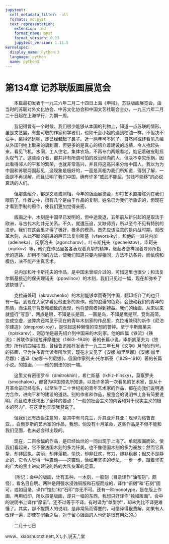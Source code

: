 ```yaml
---
jupytext:
  cell_metadata_filter: -all
  formats: md:myst
  text_representation:
    extension: .md
    format_name: myst
    format_version: 0.13
    jupytext_version: 1.11.5
kernelspec:
  display_name: Python 3
  language: python
  name: python3
---
```

# 第134章  记苏联版画展览会 

　　本篇最初发表于一九三六年二月二十四日上海《申报》。苏联版画展览会，由当时的苏联对外文化协会、中苏文化协会和中国文艺社联合主办，一九三六年二月二十日起在上海举行，为期一周。 

　　我记得曾有一个时候，我们很少能够从本国的刊物上，知道一点苏联的情形。虽是文艺罢，有些可敬的作家和学者们，也如千金小姐的遇到柏油一样，不但决不沾手，离得还远呢，却已经皱起了鼻子。近一两年可不同了，自然间或还看见几幅从外国刊物上取来的讽刺画，但更多的是真心的绍介着建设的成绩，令人抬起头来，看见飞机，水闸，工人住宅，集体农场，不再专门两眼看地，惦记着破皮鞋摇头叹气了。这些绍介者，都并非有所谓可怕的政治倾向的人，但决不幸灾乐祸，因此看得邻人的平和的繁荣，也就非常高兴，并且将这高兴来分给中国人。我以为为中国和苏联两国起见，这现象是极好的，一面是真相为我们所知道，得到了解，一面是不再误解，而且证明了我们中国，确有许多“威武不能屈，贫贱不能移”的必说真话的人们。 

　　但那些绍介，都是文章或照相，今年的版画展览会，却将艺术直接陈列在我们眼前了。作者之中，很有几个是由于作品的复制，姓名已为我们所熟识的，但现在才看到手制的原作，使我们更加觉得亲密。 

　　版画之中，木刻是中国早已发明的，但中途衰退，五年前从新兴起的是取法于欧洲，与古代木刻并无关系。不久，就遭压迫，又缺师资，所以至今不见有特别的进步。我们在这会里才得了极好，极多的模范。首先应该注意的是内战时期，就改革木刻，从此不断的前进的巨匠法复尔斯基（vfavors-ky），和他的一派兑内加（adeineka），冈察洛夫（agoncharov），叶卡斯托夫（gecheistov），毕珂夫（mpikov）等，他们在作品里各各表现着真挚的精神，继起者怎样照着导师所指示的道路，却用不同的方法，使我们知道只要内容相同，方法不妨各异，而依傍和模仿，决不能产生真艺术。 

　　兑内加和叶卡斯托夫的作品，是中国未曾绍介过的，可惜这里也很少；和法复尔斯基接近的保夫理诺夫（ppavlinov）的木刻，我们只见过一幅，现在却弥补了这缺憾了。 

　　克拉甫兼珂（akravchenko）的木刻能够幸而寄到中国，翻印绍介了的也只有一幅，到现在大家才看见他更多的原作。他的浪漫的色彩，会鼓动我们的青年的热情，而注意于背景和细致的表现，也将使观者得到裨益。我们的绘画，从宋以来就盛行“写意”，两点是眼，不知是长是圆，一画是鸟，不知是鹰是燕，竞尚高简，变成空虚，这弊病还常见于现在的青年木刻家的作品里，克拉甫兼珂的新作《尼泊尔建造》（dneprost-roy），是惊起这种懒惰的空想的警钟。至于毕斯凯莱夫（npiskarev），则恐怕是最先绍介到中国来的木刻家。他的四幅《铁流》《铁流》：苏联作家绥拉菲摩维支（1863─1949）著的长篇小说。毕斯凯莱夫为《铁流》所作的四幅插图，曾经鲁迅推荐发表于一九三三年七月《文学》月刊创刊号。的插画，早为许多青年读者所欣赏，现在才又见了《安娜·加里尼娜》《安娜·加里尼娜》：通译《安娜·卡列尼娜》，俄国作家列夫·托尔斯泰（1828─1910）著的长篇小说。的插画，——他的刻法的别一端。 

　　这里又有密德罗辛（dmitrokhin），希仁斯基（lkhiz-hinsky），莫察罗夫（smochalov），都曾为中国预先所知道，以及许多第一次看见的艺术家，是从十月革命前已经有名，以至生于二十世纪初的青年艺术家的作品，都在向我们说明通力合作，进向平和的建设的道路。别的作者和作品，展览会的说明书上各有简要说明，而且临末还揭出了全体的要点：“一般的社会主义的内容和对于现实主义的根本的努力”，在这里也无须我赘说了。 

　　但我们还有应当注意的，是其中有乌克兰，乔其亚乔其亚：现译为格鲁吉亚。，白俄罗斯的艺术家的作品，我想，倘没有十月革命，这些作品是不但不能和我们见面，也未必会得出现的。 

　　现在，二百余幅的作品，是已经灿烂的一同出现于上海了。单就版画而论，使我们看起来，它不像法国木刻的多为纤美，也不像德国木刻的多为豪放；然而它真挚，却非固执，美丽，却非淫艳，愉快，却非狂欢，有力，却非粗暴；但又不是静止的，它令人觉得一种震动——这震动，恰如用坚实的步法，一步一步，踏着坚实的广大的黑土进向建设的路的大队友军的足音。 

　　（附记：会中的版画，计有五种。一木刻，一胶刻（目录译作“油布刻”，颇怪），看名目自明。两种是用强水浸蚀铜版和石版而成的，译作“铜刻”和“石刻”固可，或如目录，译作“蚀刻”和“石印”亦无不可。还有一种monotype，是在版上作画，再用纸印，所以虽是版画，却只一幅的东西，我想只好译作“独幅版画”。会中的说明书上译作“摩诺”，还不过等于不译，有时译为“单型学”，却未免比不译更难懂了。其实，那不提撰人的说明，是非常简而得要的，可惜译得很费解，如果有人改译一遍，即使在闭会之后，对于留心版画的人也还是很有用处的。） 

　　二月十七日 

www、xiaoshuotxt.nett,Ｘt,小,说天,",堂 

